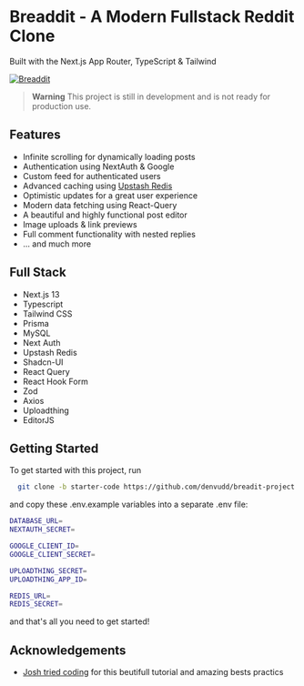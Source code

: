 
# Breaddit - A Modern Fullstack Reddit Clone 

Built with the Next.js App Router, TypeScript & Tailwind

[![Breaddit](https://i.ibb.co/GxKKNS7/Screenshot-2023-08-05-22-13-16-1.png)](https://breaddit-devud.vercel.app/)

> **Warning**
> This project is still in development and is not ready for production use.

## Features

 - Infinite scrolling for dynamically loading posts
 - Authentication using NextAuth & Google
 - Custom feed for authenticated users
 - Advanced caching using [Upstash Redis](https://upstash.com/?utm_source=Josh2)
 - Optimistic updates for a great user experience
 - Modern data fetching using React-Query
 - A beautiful and highly functional post editor
 - Image uploads & link previews
 - Full comment functionality with nested replies
 - ... and much more

## Full Stack
- Next.js 13
- Typescript
- Tailwind CSS
- Prisma
- MySQL
- Next Auth
- Upstash Redis
- Shadcn-UI
- React Query
- React Hook Form
- Zod
- Axios
- Uploadthing
- EditorJS

## Getting Started

To get started with this project, run

```bash
  git clone -b starter-code https://github.com/denvudd/breadit-project.github.io.git
```

and copy these .env.example variables into a separate .env file:

```bash
DATABASE_URL=
NEXTAUTH_SECRET=

GOOGLE_CLIENT_ID=
GOOGLE_CLIENT_SECRET=

UPLOADTHING_SECRET=
UPLOADTHING_APP_ID=

REDIS_URL=
REDIS_SECRET=
```


and that's all you need to get started!


## Acknowledgements

- [Josh tried coding](https://www.youtube.com/@joshtriedcoding) for this beutifull tutorial and amazing bests practics

